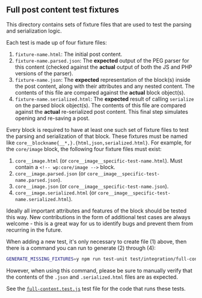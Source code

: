 ## Full post content test fixtures

This directory contains sets of fixture files that are used to test the parsing
and serialization logic.

Each test is made up of four fixture files:

1. `fixture-name.html`: The initial post content.
2. `fixture-name.parsed.json`: The **expected** output of the PEG parser for
   this content (checked against the **actual** output of both the JS and PHP
   versions of the parser).
3. `fixture-name.json`: The **expected** representation of the block(s) inside
   the post content, along with their attributes and any nested content.  The
   contents of this file are compared against the **actual** block object(s).
4. `fixture-name.serialized.html`: The **expected** result of calling
   `serialize` on the parsed block object(s).  The contents of this file are
   compared against the **actual** re-serialized post content.  This final step
   simulates opening and re-saving a post.

Every block is required to have at least one such set of fixture files to test
the parsing and serialization of that block.  These fixtures must be named like
`core__blockname{__*,}.{html,json,serialized.html}`.  For example, for the
`core/image` block, the following four fixture files must exist:

1. `core__image.html` (or `core__image__specific-test-name.html`).  Must
   contain a `<!-- wp:core/image -->` block.
2. `core__image.parsed.json` (or `core__image__specific-test-name.parsed.json`).
3. `core__image.json` (or `core__image__specific-test-name.json`).
4. `core__image.serialized.html` (or
   `core__image__specific-test-name.serialized.html`).

Ideally all important attributes and features of the block should be tested
this way.  New contributions in the form of additional test cases are always
welcome - this is a great way for us to identify bugs and prevent them from
recurring in the future.

When adding a new test, it's only necessary to create file (1) above, then
there is a command you can run to generate (2) through (4):

```sh
GENERATE_MISSING_FIXTURES=y npm run test-unit test/integration/full-content/full-content.test.js
```

However, when using this command, please be sure to manually verify that the
contents of the `.json` and `.serialized.html` files are as expected.

See the
[`full-content.test.js`](../../../../test/integration/full-content/full-content.test.js)
test file for the code that runs these tests.
